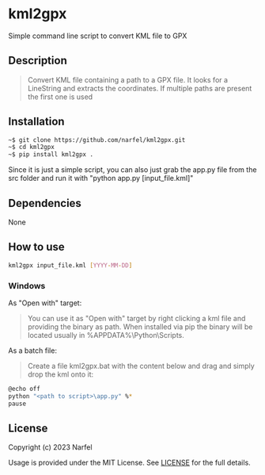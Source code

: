 # kml2gpx

Simple command line script to convert KML file to GPX

## Description

> Convert KML file containing a path to a GPX file. It looks for a LineString and extracts the coordinates. If multiple paths are present the first one is used

## Installation

```sh
~$ git clone https://github.com/narfel/kml2gpx.git
~$ cd kml2gpx
~$ pip install kml2gpx .
```

Since it is just a simple script, you can also just grab the app.py file from the src folder and run it with "python app.py [input_file.kml]"

## Dependencies

None

## How to use

```sh
kml2gpx input_file.kml [YYYY-MM-DD]
```

### Windows

As "Open with" target:

>You can use it as "Open with" target by right clicking a kml file and providing the binary as path. When installed via pip the binary will be located usually in %APPDATA%\Python\Scripts\.

As a batch file:

>Create a file kml2gpx.bat with the content below and drag and simply drop the kml onto it:

```sh
@echo off
python "<path to script>\app.py" %*
pause
```

## License

Copyright (c) 2023 Narfel

Usage is provided under the MIT License. See [LICENSE](https://github.com/kml2gpx/blob/master/LICENSE) for the full details.
